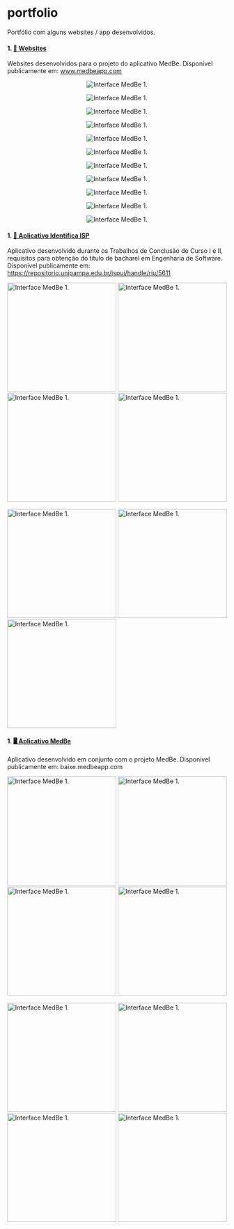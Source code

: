 # portfolio
Portfólio com alguns websites / app desenvolvidos.

#### 1. **<a href="https://medbeapp.com/"> 📱 Websites </a>**
Websites desenvolvidos para o projeto do aplicativo MedBe. 
Disponível publicamente em: www.medbeapp.com
<p align="center">
  <img src="pagina_web2_.png" alt="Interface MedBe 1." />
</p>

<p align="center">
  <img src="pagina_web2_1.png" alt="Interface MedBe 1." />
</p>

<p align="center">
  <img src="pagina_web2_2.png" alt="Interface MedBe 1." />
</p>

<p align="center">
  <img src="pagina_web1_1.png" alt="Interface MedBe 1." />
</p>


<p align="center">
  <img src="pagina_web1_2.png" alt="Interface MedBe 1." />
</p>

<p align="center">
  <img src="pagina_web1_3.png" alt="Interface MedBe 1." />
</p>

<p align="center">
  <img src="pagina_web3.png" alt="Interface MedBe 1." />
</p>

<p align="center">
  <img src="medbe_professional.png" alt="Interface MedBe 1." />
</p>

<p align="center">
  <img src="formulario.png" alt="Interface MedBe 1." />
</p>

<p align="center">
  <img src="#Pub1.png" alt="Interface MedBe 1." />
</p>

<p align="center">
  <img src="#Pub2.png" alt="Interface MedBe 1." />
</p>

#### 1. **<a href="https://repositorio.unipampa.edu.br/jspui/handle/riu/5611"> 📱 Aplicativo Identifica ISP </a>**
Aplicativo desenvolvido durante os Trabalhos de Conclusão de Curso I e II, requisitos para obtenção do título de bacharel em Engenharia de Software.
Disponível publicamente em: https://repositorio.unipampa.edu.br/jspui/handle/riu/5611

<p float="left">
  <img src="app_bke4isp1.jpeg" alt="Interface MedBe 1." width="250px" />
  <img src="app_bke4isp2.jpeg" alt="Interface MedBe 1." width="250px" />
  <img src="app_bke4is1p.jpeg" alt="Interface MedBe 1." width="250px" />
  <img src="app_bke4isp3.jpeg" alt="Interface MedBe 1." width="250px" />
</p>

<p float="left">
  <img src="app_bke4isp4.jpeg" alt="Interface MedBe 1." width="250px" />
  <img src="app_bke4isp5.jpeg" alt="Interface MedBe 1." width="250px" />
  <img src="app_bke4isp6.jpeg" alt="Interface MedBe 1." width="250px" />
</p>


#### 1. **<a href="baixe.medbeapp.com"> 🖥️ Aplicativo MedBe </a>**
Aplicativo desenvolvido em conjunto com o projeto MedBe. 
Disponível publicamente em: baixe.medbeapp.com

<p float="left">
  <img src="app_medbe1.jpeg" alt="Interface MedBe 1." width="250px" />
  <img src="app_medbe2.jpeg" alt="Interface MedBe 1." width="250px" />
  <img src="app_medbe3.jpeg" alt="Interface MedBe 1." width="250px" />
  <img src="app_medbe4.jpeg" alt="Interface MedBe 1." width="250px" />
</p>

<p float="left">
  <img src="app_medbe5.jpeg" alt="Interface MedBe 1." width="250px" />
  <img src="app_medbe6.jpeg" alt="Interface MedBe 1." width="250px" />
  <img src="app_medbe7.jpeg" alt="Interface MedBe 1." width="250px" />
  <img src="app_medbe8.jpeg" alt="Interface MedBe 1." width="250px" />
</p>
